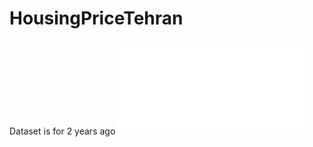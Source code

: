 # HousingPriceTehran
Dataset is for 2 years ago
![Alt text]([/HousingPriceTehran/blob/main/main.html](https://github.com/MDshirzad/HousingPriceTehran/blob/main/main.html)https://github.com/MDshirzad/HousingPriceTehran/blob/main/main.html)
